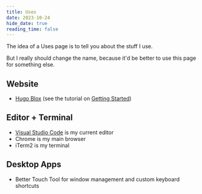 ```yaml
---
title: Uses
date: 2023-10-24
hide_date: true
reading_time: false
---
```


The idea of a Uses page is to tell you about the stuff I use.

But I really should change the name, because it'd be better to use this page for something else.

## Website

- [Hugo Blox](https://hugoblox.com) (see the tutorial on [Getting Started](/blog/get-started/))

## Editor + Terminal

- [Visual Studio Code](https://code.visualstudio.com/) is my current editor
- Chrome is my main browser
- iTerm2 is my terminal

## Desktop Apps

- Better Touch Tool for window management and custom keyboard shortcuts
